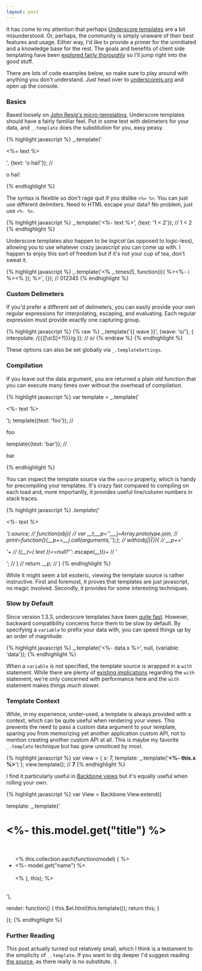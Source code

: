 ```yaml
---
layout: post
---
```


It has come to my attention that perhaps [Underscore templates][docs] are a bit
misunderstood. Or, perhaps, the community is simply unaware of their best
features and usage. Either way, I'd like to provide a primer for the
uninitiated and a knowledge base for the rest. The goals and benefits of
client side templating have been [explored fairly thoroughly][js-templates] so
I'll jump right into the good stuff.

There are lots of code examples below, so make sure to play around with anything
you don't understand. Just head over to [underscorejs.org](http://underscorejs.org)
and open up the console.

### Basics

Based loosely on [John Resig's micro-templating][micro-templating], Underscore
templates should have a fairly familiar feel. Put in some text with delimeters
for your data, and `_.template` does the substitution for you, easy peasy.

{% highlight javascript %}
_.template('<p><%= text %></p>', {text: 'o hai!'});
// <p>o hai!</p>
{% endhighlight %}

The syntax is flexible so don't rage quit if you dislike `<%= %>`. You can
just use different delimiters. Need to HTML escape your data?  No problem,
just use `<%- %>`.

{% highlight javascript %}
_.template('<%- text %>', {text: '1 < 2'});
// 1 &lt; 2
{% endhighlight %}

Underscore templates also happen to be *logical* (as opposed to logic-less),
allowing you to use whatever crazy javascript you can come up with. I happen
to enjoy this sort of freedom but if it's not your cup of tea, don't sweat it.

{% highlight javascript %}
_.template('<% _.times(5, function(i){ %><%- i %><% }); %>', {});
// 012345
{% endhighlight %}

### Custom Delimeters

If you'd prefer a different set of delimeters, you can easily provide your own
regular expressions for interpolating, escaping, and evaluating. Each regular
expression must provide exactly one capturing group.

{% highlight javascript %}
{% raw %}
_.template('{{ wave }}', {wave: 'o/'}, {
  interpolate: /\{\{([\s\S]+?)\}\}/g
});
// o/
{% endraw %}
{% endhighlight %}

These options can also be set globally via `_.templateSettings`.

### Compilation

If you leave out the data argument, you are returned a plain old function that
you can execute many times over without the overhead of compilation.

{% highlight javascript %}
var template = _.template('<p><%- text %></p>');
template({text: 'foo'}); // <p>foo</p>
template({text: 'bar'}); // <p>bar</p>
{% endhighlight %}

You can inspect the template source via the `source` property, which is handy
for precompiling your templates. It's crazy fast compared to compiling on each
load and, more importantly, it provides useful line/column numbers in stack
traces.

{% highlight javascript %}
_.template('<p><%- text %></p>').source;
// function(obj){
// var __t,__p='',__j=Array.prototype.join,
// print=function(){__p+=__j.call(arguments,'');};
// with(obj||{}){
// __p+='<p>'+
// ((__t=( text ))==null?'':_.escape(__t))+
// '</p>';
// }
// return __p;
// }
{% endhighlight %}

While it might seem a bit esoteric, viewing the template source is rather
instructive. First and foremost, it proves that templates are just javascript,
no magic involved. Secondly, it provides for some interesting techniques.

### Slow by Default

Since version 1.3.3, underscore templates have been [quite fast][benchmark].
However, backward compatibility concerns force them to be slow by default. By
specifying a `variable` to prefix your data with, you can speed things up by an
order of magnitude.

{% highlight javascript %}
_.template('<%- data.x %>', null, {variable: 'data'});
{% endhighlight %}

When a `variable` is not specified, the template source is wrapped in a `with`
statement. While there are plenty of [existing
implications][with-considered-harmful] regarding the `with` statement, we're
only concerned with performance here and the `with` statement makes things
*much* slower.

### Template Context

While, in my experience, under-used, a template is always provided with a
context, which can be quite useful when rendering your views. This prevents
the need to pass a custom data argument to your template, sparing you from
memorizing yet another application custom API, not to mention creating another
custom API at all. This is maybe my favorite `_.template` technique but
has gone unnoticed by most.

{% highlight javascript %}
var view = {
  x: 7,
  template: _.template('<b><%- this.x %></b>')
};
view.template();
// <b>7</b>
{% endhighlight %}

I find it particularly useful in [Backbone views][backbone-view] but it's
equally useful when rolling your own.

{% highlight javascript %}
var View = Backbone.View.extend({

  template: _.template(' \
    <h1><%- this.model.get("title") %></h1> \
    <ul><% this.collection.each(function(model) { %> \
      <li><%- model.get("name") %></li> \
    <% }, this); %></ul> \
  '),

  render: function() {
    this.$el.html(this.template());
    return this;
  }

});
{% endhighlight %}

### Further Reading

This post actually turned out relatively small, which I think is a testament to
the simplicity of `_.template`. If you want to dig deeper I'd suggest reading
[the source][underscorejs], as there really is no substitute. :)

[underscorejs]: http://underscorejs.org/underscore.js
[backbone-view]: http://backbonejs.org#View
[with-considered-harmful]: http://yuiblog.com/blog/2006/04/11/with-statement-considered-harmful/
[escape]: http://underscorejs.org/#escape
[docs]: http://underscorejs.org/#template
[micro-templating]: http://ejohn.org/blog/javascript-micro-templating/
[js-templates]: http://www.garann.com/dev/2012/using-javascript-templates/
[benchmark]: http://jsperf.com/underscore-template-function-with-variable-setting
